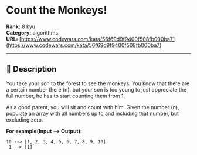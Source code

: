 # Count the Monkeys!

**Rank:** 8 kyu  
**Category:** algorithms  
**URL:** [https://www.codewars.com/kata/56f69d9f9400f508fb000ba7](https://www.codewars.com/kata/56f69d9f9400f508fb000ba7)

---

## 📝 Description

You take your son to the forest to see the monkeys. You know that there are a certain number there (n), but your son is too young to just appreciate the full number, he has to start counting them from 1.

As a good parent, you will sit and count with him. Given the number (n), populate an array with all numbers up to and including that number, but excluding zero.

**For example(Input --> Output):**
```
10 --> [1, 2, 3, 4, 5, 6, 7, 8, 9, 10]
 1 --> [1]
```
